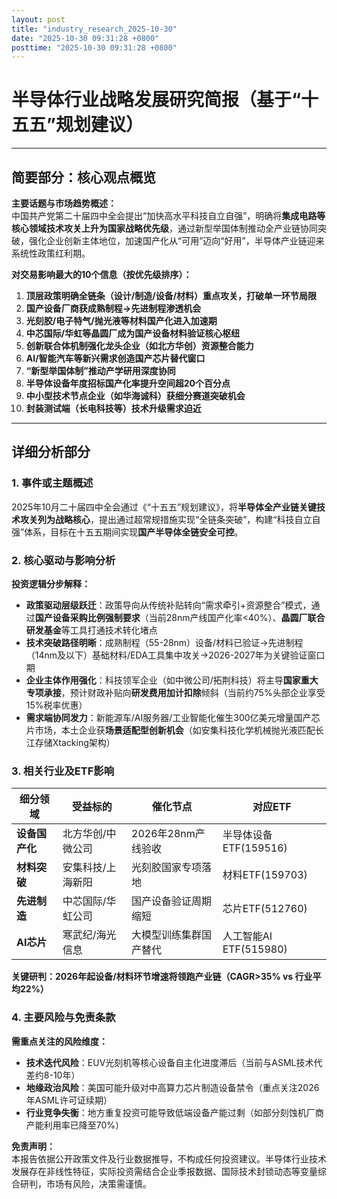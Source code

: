 ```yaml
---
layout: post
title: "industry_research_2025-10-30"
date: "2025-10-30 09:31:28 +0800"
posttime: "2025-10-30 09:31:28 +0800"
---
```


# 半导体行业战略发展研究简报（基于“十五五”规划建议）

---

## 简要部分：核心观点概览

**主要话题与市场趋势概述：**  
中国共产党第二十届四中全会提出“加快高水平科技自立自强”，明确将**集成电路等核心领域技术攻关上升为国家战略优先级**，通过新型举国体制推动全产业链协同突破，强化企业创新主体地位，加速国产化从“可用”迈向“好用”，半导体产业链迎来系统性政策红利期。

**对交易影响最大的10个信息（按优先级排序）：**  
1. **顶层政策明确全链条（设计/制造/设备/材料）重点攻关，打破单一环节局限**  
2. **国产设备厂商获成熟制程→先进制程渗透机会**  
3. **光刻胶/电子特气/抛光液等材料国产化进入加速期**  
4. **中芯国际/华虹等晶圆厂成为国产设备材料验证核心枢纽**  
5. **创新联合体机制强化龙头企业（如北方华创）资源整合能力**  
6. **AI/智能汽车等新兴需求创造国产芯片替代窗口**  
7. **“新型举国体制”推动产学研用深度协同**  
8. **半导体设备年度招标国产化率提升空间超20个百分点**  
9. **中小型技术节点企业（如华海诚科）获细分赛道突破机会**  
10. **封装测试端（长电科技等）技术升级需求迫近**

---

## 详细分析部分

### 1. 事件或主题概述  
2025年10月二十届四中全会通过《“十五五”规划建议》，将**半导体全产业链关键技术攻关列为战略核心**，提出通过超常规措施实现“全链条突破”，构建“科技自立自强”体系，目标在十五五期间实现**国产半导体全链安全可控**。

### 2. 核心驱动与影响分析  
**投资逻辑分步解释：**  
- **政策驱动层级跃迁**：政策导向从传统补贴转向“需求牵引+资源整合”模式，通过**国产设备采购比例强制要求**（当前28nm产线国产化率<40%）、**晶圆厂联合研发基金**等工具打通技术转化堵点  
- **技术突破路径明晰**：成熟制程（55-28nm）设备/材料已验证→先进制程（14nm及以下）基础材料/EDA工具集中攻关→2026-2027年为关键验证窗口期  
- **企业主体作用强化**：科技领军企业（如中微公司/拓荆科技）将主导**国家重大专项承接**，预计财政补贴向**研发费用加计扣除**倾斜（当前约75%头部企业享受15%税率优惠）  
- **需求端协同发力**：新能源车/AI服务器/工业智能化催生300亿美元增量国产芯片市场，本土企业获**场景适配型创新机会**（如安集科技化学机械抛光液匹配长江存储Xtacking架构）  

### 3. 相关行业及ETF影响  
| 细分领域       | 受益标的                  | 催化节点               | 对应ETF              |  
|----------------|---------------------------|------------------------|----------------------|  
| **设备国产化** | 北方华创/中微公司         | 2026年28nm产线验收     | 半导体设备ETF(159516)|  
| **材料突破**   | 安集科技/上海新阳         | 光刻胶国家专项落地     | 材料ETF(159703)      |  
| **先进制造**   | 中芯国际/华虹公司         | 国产设备验证周期缩短   | 芯片ETF(512760)      |  
| **AI芯片**     | 寒武纪/海光信息           | 大模型训练集群国产替代 | 人工智能AI ETF(515980)|  

**关键研判：2026年起设备/材料环节增速将领跑产业链（CAGR>35% vs 行业平均22%）**

### 4. 主要风险与免责条款  
**需重点关注的风险维度：**  
- **技术迭代风险**：EUV光刻机等核心设备自主化进度滞后（当前与ASML技术代差约8-10年）  
- **地缘政治风险**：美国可能升级对中高算力芯片制造设备禁令（重点关注2026年ASML许可证续期）  
- **行业竞争失衡**：地方重复投资可能导致低端设备产能过剩（如部分刻蚀机厂商产能利用率已降至70%）  

**免责声明：**  
本报告依据公开政策文件及行业数据推导，不构成任何投资建议。半导体行业技术发展存在非线性特征，实际投资需结合企业季报数据、国际技术封锁动态等变量综合研判，市场有风险，决策需谨慎。
